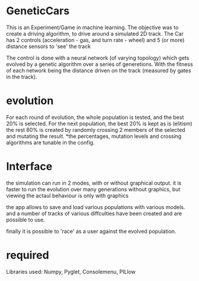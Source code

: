 # GeneticCars

This is an Experiment/Game in machine learning.
The objective was to create a driving algorithm, to drive around a simulated 2D track.
The Car has 2 controls (acceleration - gas, and turn rate - wheel) and 5 (or more) distance sensors to 'see' the track

The control is done with a neural network (of varying topology) which gets evolved by a genetic algorithm over a series of generetions.
With the fitness of each network being the distance driven on the track (measured by gates in the track).

# evolution
For each round of evolution, the whole population is tested, and the best 20% is selected.
For the next population, the best 20% is kept as is (elitism)
the rest 80% is created by randomly crossing 2 members of the selected and mutating the result.
*the percentages, mutation levels and crossing algorithms are tunable in the config.

# Interface
the simulation can run in 2 modes, with or without graphical output. 
it is faster to run the evolution over many generations without graphics, but viewing the actaul behaviour is only with graphics

the app allows to save and load various populations with various models.
and a number of tracks of various diffculties have been created and are possible to use.

finally it is possible to 'race' as a user against the evolved population.

# required
Libraries used: Numpy, Pyglet, Consolemenu, PILlow
